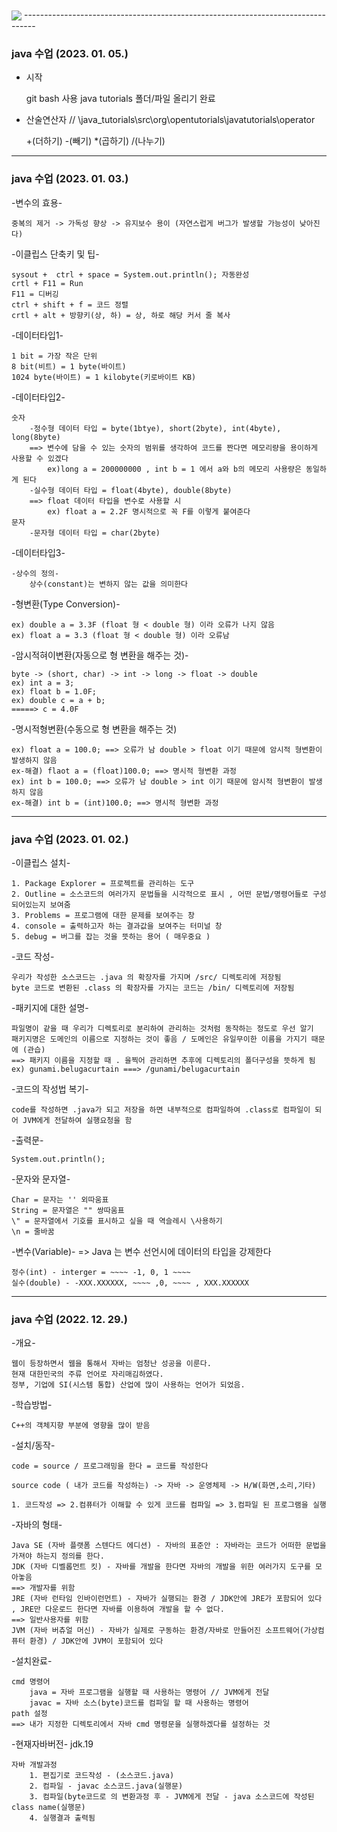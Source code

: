 <img src="https://github-readme-stats.vercel.app/api?username=belugacurtain&show_icons=true&count_private=true&hide_border=true" align="center" />
---------------------------------------------------------------------------------

### java 수업 (2023. 01. 05.)
- 시작

  	git bash 사용 java tutorials 폴더/파일 올리기 완료

- 산술연산자 // \java_tutorials\src\org\opentutorials\javatutorials\operator

  	+(더하기) -(빼기) *(곱하기) /(나누기)

---------------------------------------------------------------------------------
### java 수업 (2023. 01. 03.)

-변수의 효용-

	중복의 제거 -> 가독성 향상 -> 유지보수 용이 (자연스럽게 버그가 발생할 가능성이 낮아진다)
-이클립스 단축키 및 팁-

	sysout +  ctrl + space = System.out.println(); 자동완성
	crtl + F11 = Run
	F11 = 디버깅
	ctrl + shift + f = 코드 정렬
	crtl + alt + 방향키(상, 하) = 상, 하로 해당 커서 줄 복사
-데이터타입1-

	1 bit = 가장 작은 단위
	8 bit(비트) = 1 byte(바이트)
	1024 byte(바이트) = 1 kilobyte(키로바이트 KB)
-데이터타입2-

	숫자
		-정수형 데이터 타입 = byte(1btye), short(2byte), int(4byte), long(8byte)
		==> 변수에 담을 수 있는 숫자의 범위를 생각하여 코드를 짠다면 메모리량을 용이하게 사용할 수 있겠다
			ex)long a = 200000000 , int b = 1 에서 a와 b의 메모리 사용량은 동일하게 된다
		-실수형 데이터 타입 = float(4byte), double(8byte)
		==> float 데이터 타입을 변수로 사용할 시
			ex) float a = 2.2F 명시적으로 꼭 F를 이렇게 붙여준다
	문자
		-문자형 데이터 타입 = char(2byte)
-데이터타입3-

	-상수의 정의-
		상수(constant)는 변하지 않는 값을 의미한다

-형변환(Type Conversion)-

	ex) double a = 3.3F (float 형 < double 형) 이라 오류가 나지 않음
	ex) float a = 3.3 (float 형 < double 형) 이라 오류남	

-암시적혀이변환(자동으로 형 변환을 해주는 것)-

	byte -> (short, char) -> int -> long -> float -> double
	ex) int a = 3;
	ex) float b = 1.0F;
	ex) double c = a + b;
	=====> c = 4.0F

-명시적형변환(수동으로 형 변환을 해주는 것)

	ex) float a = 100.0; ==> 오류가 남 double > float 이기 때문에 암시적 형변환이 발생하지 않음
	ex-해결) flaot a = (float)100.0; ==> 명시적 형변환 과정
	ex) int b = 100.0; ==> 오류가 남 double > int 이기 때문에 암시적 형변환이 발생하지 않음	
	ex-해결) int b = (int)100.0; ==> 명시적 형변환 과정

---------------------------------------------------------------------------------
### java 수업 (2023. 01. 02.)
-이클립스 설치-

	1. Package Explorer = 프로젝트를 관리하는 도구
	2. Outline = 소스코드의 여러가지 문법들을 시각적으로 표시 , 어떤 문법/명령어들로 구성되어있는지 보여줌
	3. Problems = 프로그램에 대한 문제를 보여주는 창
	4. console = 출력하고자 하는 결과값을 보여주는 터미널 창
	5. debug = 버그를 잡는 것을 뜻하는 용어 ( 매우중요 )

-코드 작성-

	우리가 작성한 소스코드는 .java 의 확장자를 가지며 /src/ 디렉토리에 저장됨
	byte 코드로 변환된 .class 의 확장자를 가지는 코드는 /bin/ 디렉토리에 저장됨

-패키지에 대한 설명-

	파일명이 같을 때 우리가 디렉토리로 분리하여 관리하는 것처럼 동작하는 정도로 우선 알기
	패키지명은 도메인의 이름으로 지정하는 것이 좋음 / 도메인은 유일무이한 이름을 가지기 때문에 (관습)
	==> 패키지 이름을 지정할 때 . 을찍어 관리하면 추후에 디렉토리의 폴더구성을 뜻하게 됨
	ex) gunami.belugacurtain ===> /gunami/belugacurtain

-코드의 작성법 복기-

	code를 작성하면 .java가 되고 저장을 하면 내부적으로 컴파일하여 .class로 컴파일이 되어 JVM에게 전달하여 실행요청을 함
-출력문-

	System.out.println();
-문자와 문자열-

	Char = 문자는 '' 외따움표
	String = 문자열은 "" 쌍따움표
	\" = 문자열에서 기호를 표시하고 싶을 때 역슬레시 \사용하기
	\n = 줄바꿈
-변수(Variable)-
=> Java 는 변수 선언시에 데이터의 타입을 강제한다

	정수(int) - interger = ~~~~ -1, 0, 1 ~~~~
	실수(double) - -XXX.XXXXXX, ~~~~ ,0, ~~~~ , XXX.XXXXXX

---------------------------------------------------------------------------------
### java 수업 (2022. 12. 29.)

-개요-

	웹이 등장하면서 웹을 통해서 자바는 엄청난 성공을 이룬다.
	현재 대한민국의 주류 언어로 자리매김하였다.
	정부, 기업에 SI(시스템 통합) 산업에 많이 사용하는 언어가 되었음.


-학습방법-

	C++의 객체지향 부분에 영향을 많이 받음

-설치/동작-

	code = source / 프로그래밍을 한다 = 코드를 작성한다
	
	source code ( 내가 코드를 작성하는) -> 자바 -> 운영체제 -> H/W(화면,소리,기타)

	1. 코드작성 => 2.컴퓨터가 이해할 수 있게 코드를 컴파일 => 3.컴파일 된 프로그램을 실행

-자바의 형태-

	Java SE (자바 플랫폼 스텐다드 에디션) - 자바의 표준안 : 자바라는 코드가 어떠한 문법을 가져야 하는지 정의를 한다.
	JDK (자바 디벨롭먼트 킷) - 자바를 개발을 한다면 자바의 개발을 위한 여러가지 도구를 모아놓음
	==> 개발자를 위함
	JRE (자바 런타임 인바이런먼트) - 자바가 실행되는 환경 / JDK안에 JRE가 포함되어 있다 , JRE만 다운로드 한다면 자바를 이용하여 개발을 할 수 없다.
	==> 일반사용자를 위함
	JVM (자바 버츄얼 머신) - 자바가 실제로 구동하는 환경/자바로 만들어진 소프트웨어(가상컴퓨터 환경) / JDK안에 JVM이 포함되어 있다

-설치완료-

	cmd 명령어
		java = 자바 프로그램을 실행할 때 사용하는 명령어 // JVM에게 전달
		javac = 자바 소스(byte)코드를 컴파일 할 때 사용하는 명령어
	path 설정
	==> 내가 지정한 디렉토리에서 자바 cmd 명령문을 실행하겠다를 설정하는 것

-현재자바버전- jdk.19

	자바 개발과정
		1. 편집기로 코드작성 - (소스코드.java)
		2. 컴파일 - javac 소스코드.java(실행문)
		3. 컴파일(byte코드로 의 변환과정 후 - JVM에게 전달 - java 소스코드에 작성된 class name(실행문)
		4. 실행결과 출력됨



